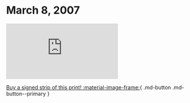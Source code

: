 # March 8, 2007

![](https://www.achewood.com/comic.php?date=03082007)

[Buy a signed strip of this print! :material-image-frame:](https://achewood-holiday-pop-up.myshopify.com/products/strip#03082007){ .md-button .md-button--primary }
